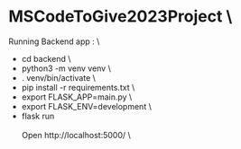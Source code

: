 # MSCodeToGive2023Project \
Running Backend app : \
* cd backend \
* python3 -m venv venv \
* . venv/bin/activate \
* pip install -r requirements.txt \
* export FLASK_APP=main.py \
* export FLASK_ENV=development \
* flask run \
\
Open http://localhost:5000/  \
